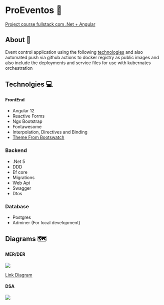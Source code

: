   # ProEventos 📅

[Project course fullstack com .Net + Angular](https://www.udemy.com/course/angular-dotnetcore-efcore/)

## About 🏁

Event control application using the following [technologies](https://github.com/gpreviatti/ProEventos/blob/main/README.md#technolgies-) and also automated push via github actions to docker registry as public images and also include the deployments and service files for use with kubernates orchestration

## Technolgies 💻


#### FrontEnd

- Angular 12
- Reactive Forms
- Ngx Bootstrap
- Fontawesome
- Interpolation, Directives and Binding
- [Theme From Bootswatch](https://bootswatch.com/)

### Backend

- .Net 5
- DDD
- Ef core
- Migrations
- Web Api
- Swagger
- Dtos

### Database

- Postgres
- Adminer (For local development)

## Diagrams 🗺️

#### MER/DER

<img src="https://user-images.githubusercontent.com/24505963/138561187-9fa16550-be92-48be-ac1a-0cab3315630a.png" widght="150">

[Link Diagram](https://drawsql.app/giovanni/diagrams/proeventos)

#### DSA

<img src="https://user-images.githubusercontent.com/24505963/138560488-0101c3ba-8a07-43ca-b5ac-2c09e3d0314f.png" widght="150">
